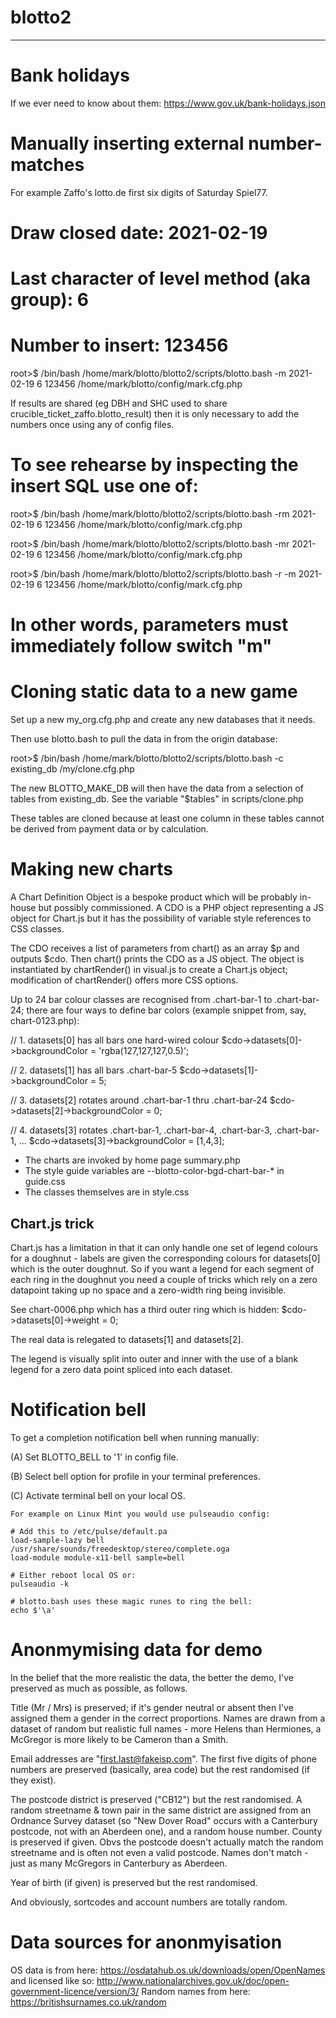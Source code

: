 
# blotto2
---------


Bank holidays
=============

If we ever need to know about them:
https://www.gov.uk/bank-holidays.json



Manually inserting external number-matches
==========================================

For example Zaffo's lotto.de first six digits of Saturday Spiel77.

# Draw closed date: 2021-02-19
# Last character of level method (aka group): 6
# Number to insert: 123456

root>$ /bin/bash /home/mark/blotto/blotto2/scripts/blotto.bash -m 2021-02-19 6 123456 /home/mark/blotto/config/mark.cfg.php

If results are shared (eg DBH and SHC used to share crucible_ticket_zaffo.blotto_result) then it is only necessary to add the numbers once using any of config files.


# To see rehearse by inspecting the insert SQL use one of:

root>$ /bin/bash /home/mark/blotto/blotto2/scripts/blotto.bash -rm 2021-02-19 6 123456 /home/mark/blotto/config/mark.cfg.php

root>$ /bin/bash /home/mark/blotto/blotto2/scripts/blotto.bash -mr 2021-02-19 6 123456 /home/mark/blotto/config/mark.cfg.php

root>$ /bin/bash /home/mark/blotto/blotto2/scripts/blotto.bash -r -m 2021-02-19 6 123456 /home/mark/blotto/config/mark.cfg.php

# In other words, parameters must immediately follow switch "m"



Cloning static data to a new game
=================================

Set up a new my_org.cfg.php and create any new databases that it needs.

Then use blotto.bash to pull the data in from the origin database:

root>$ /bin/bash /home/mark/blotto/blotto2/scripts/blotto.bash -c existing_db /my/clone.cfg.php

The new BLOTTO_MAKE_DB will then have the data from a selection of tables from existing_db. See the variable "$tables" in scripts/clone.php

These tables are cloned because at least one column in these tables cannot be derived from payment data or by calculation.



Making new charts
=================

A Chart Definition Object is a bespoke product which will be probably in-house but possibly commissioned. A CDO is a PHP object representing a JS object for Chart.js but it has the possibility of variable style references to CSS classes.

The CDO receives a list of parameters from chart() as an array $p and outputs $cdo. Then chart() prints the CDO as a JS object. The object is instantiated by chartRender() in visual.js to create a Chart.js object; modification of chartRender() offers more CSS options.

Up to 24 bar colour classes are recognised from .chart-bar-1 to .chart-bar-24; there are four ways to define bar colors (example snippet from, say, chart-0123.php):

// 1.  datasets[0] has all bars one hard-wired colour
$cdo->datasets[0]->backgroundColor = 'rgba(127,127,127,0.5)';

// 2. datasets[1] has all bars .chart-bar-5
$cdo->datasets[1]->backgroundColor = 5;

// 3. datasets[2] rotates around .chart-bar-1 thru .chart-bar-24
$cdo->datasets[2]->backgroundColor = 0;

// 4. datasets[3] rotates .chart-bar-1, .chart-bar-4, .chart-bar-3, .chart-bar-1, ...
$cdo->datasets[3]->backgroundColor = [1,4,3];


  * The charts are invoked by home page summary.php
  * The style guide variables are --blotto-color-bgd-chart-bar-* in guide.css
  * The classes themselves are in style.css

Chart.js trick
--------------

Chart.js has a limitation in that it can only handle one set of legend colours for a doughnut - labels are given the corresponding colours for datasets[0] which is the outer doughnut. So if you want a legend for each segment of each ring in the doughnut you need a couple of tricks which rely on a zero datapoint taking up no space and a zero-width ring being invisible.

See chart-0006.php which has a third outer ring which is hidden:
    $cdo->datasets[0]->weight = 0;

The real data is relegated to datasets[1] and datasets[2].

The legend is visually split into outer and inner with the use of a blank legend for a zero data point spliced into each dataset.




Notification bell
=================

To get a completion notification bell when running manually:

(A) Set BLOTTO_BELL to '1' in config file.

(B) Select bell option for profile in your terminal preferences.

(C) Activate terminal bell on your local OS.

    For example on Linux Mint you would use pulseaudio config:

    # Add this to /etc/pulse/default.pa
    load-sample-lazy bell /usr/share/sounds/freedesktop/stereo/complete.oga
    load-module module-x11-bell sample=bell

    # Either reboot local OS or:
    pulseaudio -k

    # blotto.bash uses these magic runes to ring the bell:
    echo $'\a'

Anonmymising data for demo
==========================
In the belief that the more realistic the data, the better the demo, 
I've preserved as much as possible, as follows.

Title (Mr / Mrs) is preserved; if it's gender neutral or absent then
I've assigned them a gender in the correct proportions.  Names are drawn
from a dataset of random but realistic full names - more Helens than
Hermiones, a McGregor is more likely to be Cameron than a Smith.

Email addresses are "first.last@fakeisp.com".  The first five digits of
phone numbers are preserved (basically, area code) but the rest
randomised (if they exist).

The postcode district is preserved ("CB12") but the rest randomised.  A
random streetname & town pair in the same district are assigned from an
Ordnance Survey dataset (so "New Dover Road" occurs with a Canterbury
postcode, not with an Aberdeen one), and a random house number.  County
is preserved if given.  Obvs the postcode doesn't actually match the
random streetname and is often not even a valid postcode.  Names don't 
match - just as many McGregors in Canterbury as Aberdeen.

Year of birth (if given) is preserved but the rest randomised.

And obviously, sortcodes and account numbers are totally random.

Data sources for anonmyisation
==============================
OS data is from here:
https://osdatahub.os.uk/downloads/open/OpenNames
and licensed like so:
http://www.nationalarchives.gov.uk/doc/open-government-licence/version/3/
Random names from here:
https://britishsurnames.co.uk/random